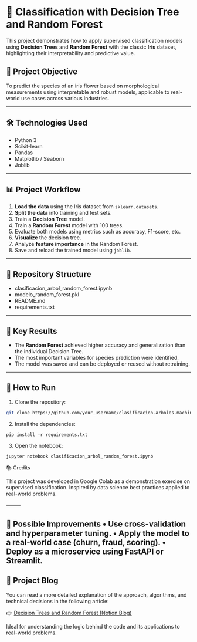 # 🌳 Classification with Decision Tree and Random Forest

This project demonstrates how to apply supervised classification models using **Decision Trees** and **Random Forest** with the classic **Iris** dataset, highlighting their interpretability and predictive value.

## 🎯 Project Objective

To predict the species of an iris flower based on morphological measurements using interpretable and robust models, applicable to real-world use cases across various industries.

---

## 🛠️ Technologies Used

- Python 3
- Scikit-learn
- Pandas
- Matplotlib / Seaborn
- Joblib

---

## 📊 Project Workflow

1. **Load the data** using the Iris dataset from `sklearn.datasets`.
2. **Split the data** into training and test sets.
3. Train a **Decision Tree** model.
4. Train a **Random Forest** model with 100 trees.
5. Evaluate both models using metrics such as accuracy, F1-score, etc.
6. **Visualize** the decision tree.
7. Analyze **feature importance** in the Random Forest.
8. Save and reload the trained model using `joblib`.

---

## 📁 Repository Structure
- clasificacion_arbol_random_forest.ipynb
- modelo_random_forest.pkl
- README.md
- requirements.txt

---

## 📌 Key Results

- The **Random Forest** achieved higher accuracy and generalization than the individual Decision Tree.
- The most important variables for species prediction were identified.
- The model was saved and can be deployed or reused without retraining.

---

## 🚀 How to Run

1. Clone the repository:

```bash
git clone https://github.com/your_username/clasificacion-arboles-machine-learning.git
```
2.	Install the dependencies:
```
pip install -r requirements.txt
```
3.	Open the notebook:
```
jupyter notebook clasificacion_arbol_random_forest.ipynb
```
📚 Credits

This project was developed in Google Colab as a demonstration exercise on supervised classification. Inspired by data science best practices applied to real-world problems.

⸻

🔄 Possible Improvements
	•	Use cross-validation and hyperparameter tuning.
	•	Apply the model to a real-world case (churn, fraud, scoring).
	•	Deploy as a microservice using FastAPI or Streamlit.
---

## 📝 Project Blog

You can read a more detailed explanation of the approach, algorithms, and technical decisions in the following article:

👉 [Decision Trees and Random Forest (Notion Blog)](https://wheat-pulsar-663.notion.site/Decision-Trees-y-Random-Forest-215f96ec2e1080e98e78d3c2b335ec9c)

Ideal for understanding the logic behind the code and its applications to real-world problems.
